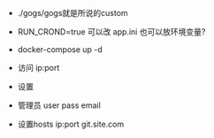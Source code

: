 - ./gogs/gogs就是所说的custom
- RUN_CROND=true 可以改 app.ini 也可以放环境变量?

- docker-compose up -d
- 访问 ip:port
- 设置
- 管理员 user pass email
- 设置hosts ip:port git.site.com